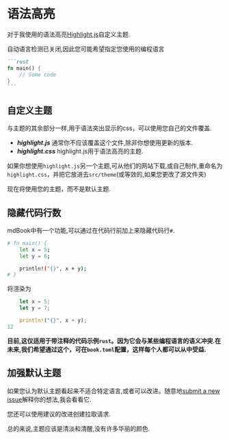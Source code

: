# 语法高亮

对于我使用的语法高亮[Highlight.js](https://highlightjs.org/)自定义主题.

自动语言检测已关闭,因此您可能希望指定您使用的编程语言

~~~markdown
```rust
fn main() {
    // Some code
}
```
~~~

## 自定义主题

与主题的其余部分一样,用于语法突出显示的css，可以使用您自己的文件覆盖.

- ***highlight.js*** 通常你不应该覆盖这个文件,除非你想使用更新的版本.
- ***highlight.css*** highlight.js用于语法高亮的主题.

如果你想使用`highlight.js`另一个主题,可从他们的网站下载,或自己制作,重命名为`highlight.css`，并把它放进去`src/theme`(或等效的,如果您更改了源文件夹)

现在将使用您的主题，而不是默认主题.

## 隐藏代码行数

mdBook中有一个功能,可以通过在代码行前加上来隐藏代码行`#`.

```bash
# fn main() {
    let x = 5;
    let y = 6;

    println!("{}", x + y);
# }
```

将渲染为

```rust
    let x = 5;
    let y = 7;

    println!("{}", x + y);
12
```

**目前,这仅适用于带注释的代码示例`rust`。因为它会与某些编程语言的语义冲突.在未来,我们希望通过这个，可在`book.toml`配置，这样每个人都可以从中受益.**

## 加强默认主题

如果您认为默认主题看起来不适合特定语言,或者可以改进。随意地[submit a new issue](https://github.com/rust-lang-nursery/mdBook/issues)解释你的想法,我会看看它.

您还可以使用建议的改进创建拉取请求.

总的来说,主题应该是清淡和清醒,没有许多华丽的颜色.